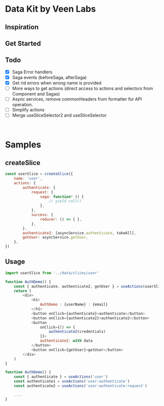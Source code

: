 # Data Kit by Veen Labs

## Inspiration

## Get Started

## Todo 

- [x] Saga Error handlers
- [x] Saga events (beforeSaga, afterSaga)
- [X] Get rid errors when wrong name is provided
- [ ] More ways to get actions (direct access to actions and selectors from Component and Sagas)
- [ ] Async services, remove commonHeaders from formatter for API operation.
- [ ] Simplify actions
- [ ] Merge useSliceSelector2 and useSliceSelector 

<br />

# Samples

## createSlice

```js
const userSlice = createSlice({
    name: 'user',
    actions: {
        authenticate: {
            request: {
                saga: function* () {
                    // yield call()
                },
            },
            success: {
                reducer: () => { },
            },
        },
        authenticate2: [asyncService.authenticate, takeAll],
        getUser: asyncService.getUser,
    },
})
```

## Usage

```js
import userSlice from '../data/slices/user'

function AuthDemo() {
    const { authenticate, authenticate2, getUser } = useActions(userSlice)
    return (
        <div>
            <h1>
                AuthDemo : {userName} : {email}
            </h1>
            <button onClick={authenticate}>authenticate</button>
            <button onClick={authenticate2}>authenticate2</button>
            <button
                onClick={() => {
                    authenticate2(credentials)
                }}>
                authenticate2: with data
            </button>
            <button onClick={getUser}>getUser</button>
        </div>
    )
}
```


```js
function AuthDemo() {
    const { authenticate } = useActions('user')
    const authenticate1 = useActions('user:authenticate')
    const authenticate2 = useActions('user:authenticate:request')

    ....
}
```